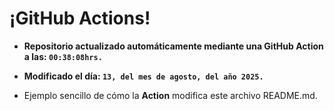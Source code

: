 # ¡GitHub Actions!
* **Repositorio actualizado automáticamente mediante una GitHub Action a las: `00:38:08hrs.`**
* **Modificado el día: `13, del mes de agosto, del año 2025.`**

* Ejemplo sencillo de cómo la **Action** modifica este archivo README.md.
